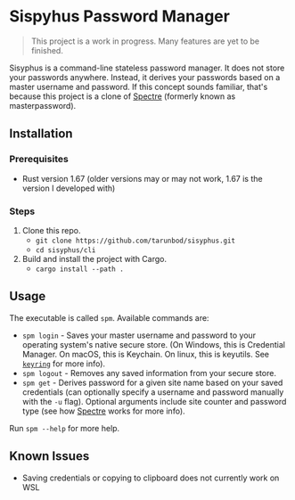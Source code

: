 # Sispyhus Password Manager

> This project is a work in progress. Many features are yet to be finished.

Sisyphus is a command-line stateless password manager. It does not store your
passwords anywhere. Instead, it derives your passwords based on a master
username and password. If this concept sounds familiar, that's because this
project is a clone of [Spectre](https://spectre.app/) (formerly known as
masterpassword).

## Installation

### Prerequisites

- Rust version 1.67 (older versions may or may not work, 1.67 is the version I
  developed with)

### Steps

1. Clone this repo.
   - `git clone https://github.com/tarunbod/sisyphus.git`
   - `cd sisyphus/cli`
2. Build and install the project with Cargo.
   - `cargo install --path .`

## Usage

The executable is called `spm`. Available commands are:
- `spm login` - Saves your master username and password to your operating
  system's native secure store. (On Windows, this is Credential Manager. On
  macOS, this is Keychain. On linux, this is keyutils. See
  [`keyring`](https://lib.rs/crates/keyring) for more info).
- `spm logout` - Removes any saved information from your secure store.
- `spm get` - Derives password for a given site name based on your saved
  credentials (can optionally specify a username and password manually with the
  `-u` flag). Optional arguments include site counter and password type (see how
  [Spectre](https://spectre.app/) works for more info).

Run `spm --help` for more help.

## Known Issues

- Saving credentials or copying to clipboard does not currently work on WSL

